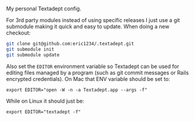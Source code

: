 My personal Textadept config.

For 3rd party modules instead of using specific releases I just use a git
submodule making it quick and easy to update. When doing a new checkout:

```sh
git clone git@github.com:eric1234/.textadept.git
git submodule init
git submodule update
```

Also set the `EDITOR` environment variable so Textadept can be used for editing
files managed by a program (such as git commit messages or Rails encrypted
credentials). On Mac that ENV variable should be set to:

    export EDITOR="open -W -n -a Textadept.app --args -f"

While on Linux it should just be:

    export EDITOR="textadept -f"
